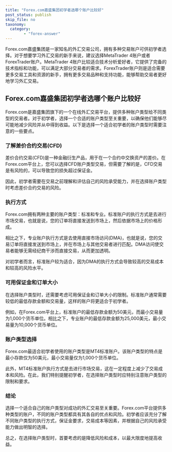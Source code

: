 ```yaml
---
title: "Forex.com嘉盛集团初学者选哪个账户比较好"
post_status: publish
skip_file: no
taxonomy:
  category:
        - "forex-answer"
---
```


Forex.com嘉盛集团是一家知名的外汇交易公司，拥有多种交易账户可供初学者选择。对于想要学习外汇交易的新手来说，建议选择MetaTrader 4账户或者ForexTrader账户。MetaTrader 4账户比较适合技术分析爱好者，它提供了完备的技术指标和功能，可以满足大部分交易者的需求。ForexTrader账户则是适合需要更多交易工具和资源的新手，拥有更多交易品种和支持功能，能够帮助交易者更好地学习外汇交易。

## Forex.com嘉盛集团初学者选哪个账户比较好

Forex.com是嘉盛集团旗下的一个在线外汇交易平台，提供多种账户类型给不同类型的交易者。对于初学者，选择一个合适的账户类型至关重要，以确保他们能够尽可能地减少风险并从中得到收益。以下是选择一个适合初学者的账户类型时需要注意的一些要点。

### 了解差价合约交易(CFD)

差价合约交易(CFD)是一种金融衍生产品，用于在一个合约中交换资产的差价。在Forex.com平台上，您可以选择CFD账户类型交易，但需要了解的是，CFD交易是有风险的，可以导致您的损失超过保证金。

因此，初学者需要在交易之前理解和评估自己的风险承受能力，并在选择账户类型时考虑差价合约交易的风险。

### 执行方式

Forex.com拥有两种主要的账户类型：标准和专业。标准账户的执行方式是去进行市场交易，也就是说，您的订单将直接发送到市场上，然后依据市场上的价格形成。

相比之下，专业账户执行方式是去使用直接市场访问(DMA)，也就是说，您的交易订单将直接发送到市场上，并在市场上与其他交易者进行匹配。DMA访问使交易者能够无需经纪商干涉而直接交易，从而更加透明。

对初学者而言，标准账户较为适合，因为DMA的执行方式会导致较高的交易成本和较高的风险水平。

### 可用保证金和订单大小

在选择账户类型时，还需要考虑可用保证金和订单大小的限制。标准账户通常需要较低的最低存款金额和交易量，这样的账户将更适合于初学者。

例如，在Forex.com平台上，标准账户的最低存款金额为50美元，而最小交易量为1,000个货币单位。相比之下，专业账户的最低存款金额为25,000美元，最小交易量为10,000个货币单位。

### 账户类型选择

Forex.com最适合初学者使用的账户类型是MT4标准账户。该账户类型的特点是最小存款仅为50美元，最小交易量仅为1,000个货币单位。

此外，MT4标准账户执行方式是去进行市场交易，这在一定程度上减少了交易成本和风险。在此，我们特别提醒初学者，在选择账户类型时应特别注意账户类型的限制和要求。

### 结论

选择一个适合自己的账户类型对成功的外汇交易至关重要。Forex.com平台提供多种类型的账户，不同的账户类型都具有其各自的优点和风险。初学者应该充分了解不同账户类型的执行方式，保证金要求，交易成本等因素，并根据自己的风险承受能力做出明智的选择。

总之，在选择账户类型时，首要考虑的是降低风险和成本，以最大限度地提高收益。